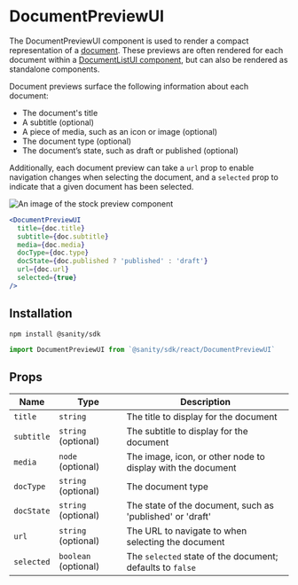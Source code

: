 # DocumentPreviewUI

The DocumentPreviewUI component is used to render a compact representation of a [document](#). These previews are often rendered for each document within a [DocumentListUI component](#), but can also be rendered as standalone components.

Document previews surface the following information about each document:

- The document's title
- A subtitle (optional)
- A piece of media, such as an icon or image (optional)
- The document type (optional)
- The document’s state, such as draft or published (optional)

Additionally, each document preview can take a `url` prop to enable navigation changes when selecting the document, and a `selected` prop to indicate that a given document has been selected.

![An image of the stock preview component]()

```jsx
<DocumentPreviewUI
  title={doc.title}
  subtitle={doc.subtitle}
  media={doc.media}
  docType={doc.type}
  docState={doc.published ? 'published' : 'draft'}
  url={doc.url}
  selected={true}
/>
```

## Installation

```shell
npm install @sanity/sdk
```

```javascript
import DocumentPreviewUI from `@sanity/sdk/react/DocumentPreviewUI`
```

## Props

| Name       | Type                 | Description                                                 |
| ---------- | -------------------- | ----------------------------------------------------------- |
| `title`    | `string`             | The title to display for the document                       |
| `subtitle` | `string` (optional)  | The subtitle to display for the document                    |
| `media`    | `node` (optional)    | The image, icon, or other node to display with the document |
| `docType`  | `string` (optional)  | The document type                                           |
| `docState` | `string` (optional)  | The state of the document, such as 'published' or 'draft'   |
| `url`      | `string` (optional)  | The URL to navigate to when selecting the document          |
| `selected` | `boolean` (optional) | The `selected` state of the document; defaults to `false`   |
